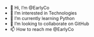 - 👋 Hi, I’m @EarlyCo
- 👀 I’m interested in Technologies
- 🌱 I’m currently learning Python
- 💞️ I’m looking to collaborate on GitHub
- 📫 How to reach me @EarlyCo

<!---
EarlyCo/EarlyCo is a ✨ special ✨ repository because its `README.md` (this file) appears on your GitHub profile.
You can click the Preview link to take a look at your changes.
--->

